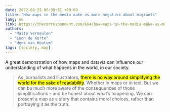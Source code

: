 ```yaml
---
date: 2022-03-25 08:39:51 +00:00
title: "How maps in the media make us more negative about migrants"
lang: en
link: https://thecorrespondent.com/664/how-maps-in-the-media-make-us-more-negative-about-migrants
authors:
  - "Maite Vermeulen"
  - "Leon de Korte"
  - "Henk van Houtum"
tags: [society, map]
---
```


A great demonstration of how maps and dataviz can influence our understanding of what happens in the world, in our society.

> As journalists and illustrators, <mark>there is no way around simplifying the world for the sake of readability</mark>. Whether in maps or in text. But we can be much more aware of the consequences of those simplifications – and be honest about what’s happening. We can present a map as a story that contains moral choices, rather than portraying it as the truth.
